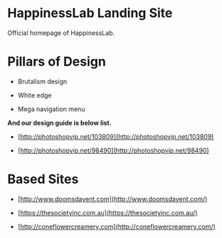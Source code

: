 # HappinessLab Landing Site

Official homepage of HappinessLab.

# Pillars of Design

- Brutalism design

- White edge

- Mega navigation menu

**And our design guide is below list.**

- [http://photoshopvip.net/103809](http://photoshopvip.net/103809)

- [http://photoshopvip.net/98490](http://photoshopvip.net/98490)

# Based Sites

- [http://www.doomsdayent.com](http://www.doomsdayent.com/)

- [https://thesocietyinc.com.au](https://thesocietyinc.com.au/)

- [http://coneflowercreamery.com](http://coneflowercreamery.com/)
